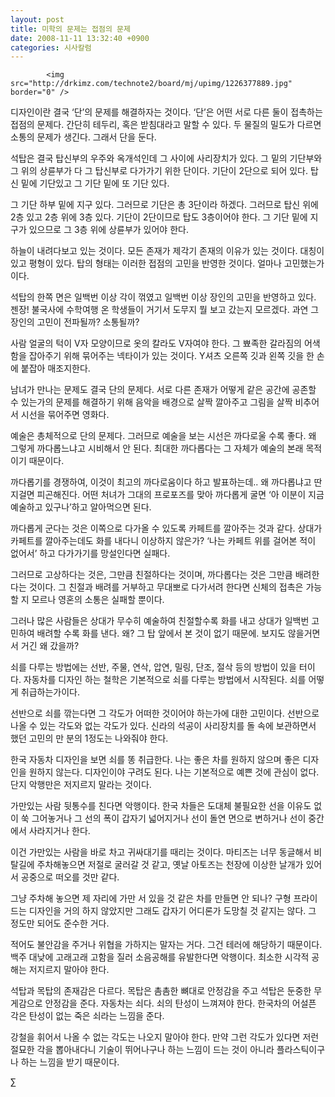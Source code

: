 ```yaml
---
layout: post
title: 미학의 문제는 접점의 문제
date: 2008-11-11 13:32:40 +0900
categories: 시사칼럼
---
```


                
            
            
            
            <img src="http://drkimz.com/technote2/board/mj/upimg/1226377889.jpg" border="0" /> 

디자인이란 결국 ‘단’의 문제를 해결하자는 것이다. ‘단’은 어떤 서로 다른 둘이 접촉하는 접점의 문제다. 간단히 테두리, 혹은 받침대라고 말할 수 있다. 두 물질의 밀도가 다르면 소통의 문제가 생긴다. 그래서 단을 둔다. 

석탑은 결국 탑신부의 우주와 옥개석인데 그 사이에 사리장치가 있다. 그 밑의 기단부와 그 위의 상륜부가 다 그 탑신부로 다가가기 위한 단이다. 기단이 2단으로 되어 있다. 탑신 밑에 기단있고 그 기단 밑에 또 기단 있다.

그 기단 하부 밑에 지구 있다. 그러므로 기단은 총 3단이라 하겠다. 그러므로 탑신 위에 2층 있고 2층 위에 3층 있다. 기단이 2단이므로 탑도 3층이어야 한다. 그 기단 밑에 지구가 있으므로 그 3층 위에 상륜부가 있어야 한다. 

하늘이 내려다보고 있는 것이다. 모든 존재가 제각기 존재의 이유가 있는 것이다. 대칭이 있고 평형이 있다. 탑의 형태는 이러한 접점의 고민을 반영한 것이다. 얼마나 고민했는가이다. 

석탑의 한쪽 면은 일백번 이상 각이 꺾였고 일백번 이상 장인의 고민을 반영하고 있다. 젠장! 불국사에 수학여행 온 학생들이 거기서 도무지 뭘 보고 갔는지 모르겠다. 과연 그 장인의 고민이 전파될까? 소통될까?

사람 얼굴의 턱이 V자 모양이므로 옷의 칼라도 V자여야 한다. 그 뾰족한 갈라짐의 어색함을 잡아주기 위해 묶어주는 넥타이가 있는 것이다. Y셔츠 오른쪽 깃과 왼쪽 깃을 한 손에 붙잡아 매조지한다.

남녀가 만나는 문제도 결국 단의 문제다. 서로 다른 존재가 어떻게 같은 공간에 공존할 수 있는가의 문제를 해결하기 위해 음악을 배경으로 살짝 깔아주고 그림을 살짝 비추어서 시선을 묶어주면 영화다.

예술은 총체적으로 단의 문제다. 그러므로 예술을 보는 시선은 까다로울 수록 좋다. 왜 그렇게 까다롭느냐고 시비해서 안 된다. 최대한 까다롭다는 그 자체가 예술의 본래 목적이기 때문이다. 

까다롭기를 경쟁하여, 이것이 최고의 까다로움이다 하고 발표하는데.. 왜 까다롭냐고 딴지걸면 피곤해진다. 어떤 처녀가 그대의 프로포즈를 맞아 까다롭게 굴면 ‘아 이분이 지금 예술하고 있구나’하고 알아먹으면 된다.

까다롭게 군다는 것은 이쪽으로 다가올 수 있도록 카페트를 깔아주는 것과 같다. 상대가 카페트를 깔아주는데도 화를 내다니 이상하지 않은가? ‘나는 카페트 위를 걸어본 적이 없어서’ 하고 다가가기를 망설인다면 실패다.

그러므로 고상하다는 것은, 그만큼 친절하다는 것이며, 까다롭다는 것은 그만큼 배려한다는 것이다. 그 친절과 배려를 거부하고 무대뽀로 다가서려 한다면 신체의 접촉은 가능할 지 모르나 영혼의 소통은 실패할 뿐이다.

그러나 많은 사람들은 상대가 무수히 예술하여 친절할수록 화를 내고 상대가 일백번 고민하여 배려할 수록 화를 낸다. 왜? 그 탑 앞에서 본 것이 없기 때문에. 보지도 않을거면서 거긴 왜 갔을까? 

쇠를 다루는 방법에는 선반, 주물, 연삭, 압연, 밀링, 단조, 절삭 등의 방법이 있을 터이다. 자동차를 디자인 하는 철학은 기본적으로 쇠를 다루는 방법에서 시작된다. 쇠를 어떻게 취급하는가이다.

선반으로 쇠를 깎는다면 그 각도가 어떠한 것이어야 하는가에 대한 고민이다. 선반으로 나올 수 있는 각도와 없는 각도가 있다. 신라의 석공이 사리장치를 돌 속에 보관하면서 했던 고민의 만 분의 1정도는 나와줘야 한다.

한국 자동차 디자인을 보면 쇠를 똥 취급한다. 나는 좋은 차를 원하지 않으며 좋은 디자인을 원하지 않는다. 디자인이야 구려도 된다. 나는 기본적으로 예쁜 것에 관심이 없다. 단지 악행만은 저지르지 말라는 것이다. 

가만있는 사람 뒷통수를 친다면 악행이다. 한국 차들은 도대체 불필요한 선을 이유도 없이 쑥 그어놓거나 그 선의 폭이 갑자기 넓어지거나 선이 돌연 면으로 변하거나 선이 중간에서 사라지거나 한다.

이건 가만있는 사람을 바로 차고 귀싸대기를 때리는 것이다. 마티즈는 너무 동글해서 비탈길에 주차해놓으면 저절로 굴러갈 것 같고, 옛날 아토즈는 천장에 이상한 날개가 있어서 공중으로 떠오를 것만 같다.

그냥 주차해 놓으면 제 자리에 가만 서 있을 것 같은 차를 만들면 안 되나? 구형 프라이드는 디자인을 거의 하지 않았지만 그래도 갑자기 어디론가 도망칠 것 같지는 않다. 그 정도만 되어도 준수한 거다. 

적어도 불안감을 주거나 위협을 가하지는 말자는 거다. 그건 테러에 해당하기 때문이다. 백주 대낮에 고래고래 고함을 질러 소음공해를 유발한다면 악행이다. 최소한 시각적 공해는 저지르지 말아야 한다. 

석탑과 목탑의 존재감은 다르다. 목탑은 촘촘한 뼈대로 안정감을 주고 석탑은 둔중한 무게감으로 안정감을 준다. 자동차는 쇠다. 쇠의 탄성이 느껴져야 한다. 한국차의 어설픈 각은 탄성이 없는 죽은 쇠라는 느낌을 준다. 

강철을 휘어서 나올 수 없는 각도는 나오지 말아야 한다. 만약 그런 각도가 있다면 저런 절묘한 각을 뽑아내다니 기술이 뛰어나구나 하는 느낌이 드는 것이 아니라 플라스틱이구나 하는 느낌을 받기 때문이다. 





∑